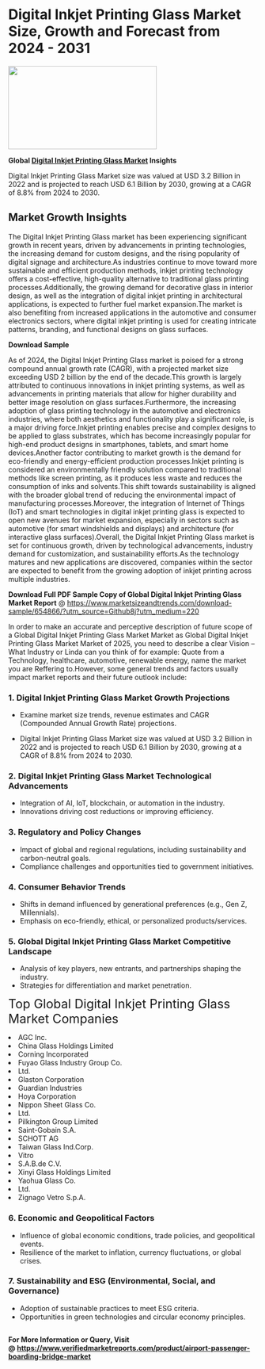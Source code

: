 <H1>Digital Inkjet Printing Glass Market Size, Growth and Forecast from 2024 - 2031</H1><img class="aligncenter size-medium wp-image-584254" src="https://thirdeyenews.in/wp-content/uploads/2024/09/Global-Market-Research-300x168.jpeg" alt="" width="300" height="168" /><p><strong>Global&nbsp;<a href="https://www.marketsizeandtrends.com/download-sample/654866/?utm_source=Github8j?utm_medium=220">Digital Inkjet Printing Glass Market</a> Insights</strong></p><p>Digital Inkjet Printing Glass Market size was valued at USD 3.2 Billion in 2022 and is projected to reach USD 6.1 Billion by 2030, growing at a CAGR of 8.8% from 2024 to 2030.</p><p><h2>Market Growth Insights</h2> <p>The Digital Inkjet Printing Glass market has been experiencing significant growth in recent years, driven by advancements in printing technologies, the increasing demand for custom designs, and the rising popularity of digital signage and architecture.As industries continue to move toward more sustainable and efficient production methods, inkjet printing technology offers a cost-effective, high-quality alternative to traditional glass printing processes.Additionally, the growing demand for decorative glass in interior design, as well as the integration of digital inkjet printing in architectural applications, is expected to further fuel market expansion.The market is also benefiting from increased applications in the automotive and consumer electronics sectors, where digital inkjet printing is used for creating intricate patterns, branding, and functional designs on glass surfaces.</p> <p><strong>Download Sample</strong></p> <p>As of 2024, the Digital Inkjet Printing Glass market is poised for a strong compound annual growth rate (CAGR), with a projected market size exceeding USD 2 billion by the end of the decade.This growth is largely attributed to continuous innovations in inkjet printing systems, as well as advancements in printing materials that allow for higher durability and better image resolution on glass surfaces.Furthermore, the increasing adoption of glass printing technology in the automotive and electronics industries, where both aesthetics and functionality play a significant role, is a major driving force.Inkjet printing enables precise and complex designs to be applied to glass substrates, which has become increasingly popular for high-end product designs in smartphones, tablets, and smart home devices.Another factor contributing to market growth is the demand for eco-friendly and energy-efficient production processes.Inkjet printing is considered an environmentally friendly solution compared to traditional methods like screen printing, as it produces less waste and reduces the consumption of inks and solvents.This shift towards sustainability is aligned with the broader global trend of reducing the environmental impact of manufacturing processes.Moreover, the integration of Internet of Things (IoT) and smart technologies in digital inkjet printing glass is expected to open new avenues for market expansion, especially in sectors such as automotive (for smart windshields and displays) and architecture (for interactive glass surfaces).Overall, the Digital Inkjet Printing Glass market is set for continuous growth, driven by technological advancements, industry demand for customization, and sustainability efforts.As the technology matures and new applications are discovered, companies within the sector are expected to benefit from the growing adoption of inkjet printing across multiple industries.</p> <p><span class=""><strong>Download Full PDF Sample Copy of Global Digital Inkjet Printing Glass Market Report</strong> @ <a href="https://www.marketsizeandtrends.com/download-sample/654866/?utm_source=Github8j?utm_medium=220" target="_blank">https://www.marketsizeandtrends.com/download-sample/654866/?utm_source=Github8j?utm_medium=220</a></span></p><p>In order to make an accurate and perceptive description of future scope of a Global&nbsp;Digital Inkjet Printing Glass Market Market as Global&nbsp;Digital Inkjet Printing Glass Market Market of 2025, you need to describe a clear Vision &ndash; What Industry or Linda can you think of for example: Quote from a Technology, healthcare, automotive, renewable energy, name the market you are Reffering to.However, some general trends and factors usually impact market reports and their future outlook include:</p><h3>1.&nbsp;<strong>Digital Inkjet Printing Glass Market Growth Projections</strong></h3><ul><li>Examine market size trends, revenue estimates and CAGR (Compounded Annual Growth Rate) projections.</li><li><p>Digital Inkjet Printing Glass Market size was valued at USD 3.2 Billion in 2022 and is projected to reach USD 6.1 Billion by 2030, growing at a CAGR of 8.8% from 2024 to 2030.</p></li></ul><h3>2.&nbsp;<strong>Digital Inkjet Printing Glass Market Technological Advancements</strong></h3><ul><li>Integration of AI, IoT, blockchain, or automation in the industry.</li><li>Innovations driving cost reductions or improving efficiency.</li></ul><h3>3.&nbsp;<strong>Regulatory and Policy Changes</strong></h3><ul><li>Impact of global and regional regulations, including sustainability and carbon-neutral goals.</li><li>Compliance challenges and opportunities tied to government initiatives.</li></ul><h3>4.&nbsp;<strong>Consumer Behavior Trends</strong></h3><ul><li>Shifts in demand influenced by generational preferences (e.g., Gen Z, Millennials).</li><li>Emphasis on eco-friendly, ethical, or personalized products/services.</li></ul><h3>5.&nbsp;<strong>Global Digital Inkjet Printing Glass Market Competitive Landscape</strong></h3><ul><li>Analysis of key players, new entrants, and partnerships shaping the industry.</li><li>Strategies for differentiation and market penetration.</li></ul><p data-pm-slice="1 1 []"><span style="color: inherit; font-family: inherit; font-size: 25px;">Top Global Digital Inkjet Printing Glass Market Companies</span></p><div class="" data-test-id=""><p><li>AGC Inc.</li><li> China Glass Holdings Limited</li><li> Corning Incorporated</li><li> Fuyao Glass Industry Group Co.</li><li> Ltd.</li><li> Glaston Corporation</li><li> Guardian Industries</li><li> Hoya Corporation</li><li> Nippon Sheet Glass Co.</li><li> Ltd.</li><li> Pilkington Group Limited</li><li> Saint-Gobain S.A.</li><li> SCHOTT AG</li><li> Taiwan Glass Ind.Corp.</li><li> Vitro</li><li> S.A.B.de C.V.</li><li> Xinyi Glass Holdings Limited</li><li> Yaohua Glass Co.</li><li> Ltd.</li><li> Zignago Vetro S.p.A.</li></p></div><h3>6.&nbsp;<strong>Economic and Geopolitical Factors</strong></h3><ul><li>Influence of global economic conditions, trade policies, and geopolitical events.</li><li>Resilience of the market to inflation, currency fluctuations, or global crises.</li></ul><h3>7.&nbsp;<strong>Sustainability and ESG (Environmental, Social, and Governance)</strong></h3><ul><li>Adoption of sustainable practices to meet ESG criteria.</li><li>Opportunities in green technologies and circular economy principles.</li></ul><h2><strong style="font-size: 14px;">For More Information or Query, Visit @&nbsp;</strong><a style="background-color: #ffffff; font-size: 14px;" href="https://www.marketsizeandtrends.com/report/digital-inkjet-printing-glass-market/" target="_blank">https://www.verifiedmarketreports.com/product/airport-passenger-boarding-bridge-market</a></h2>